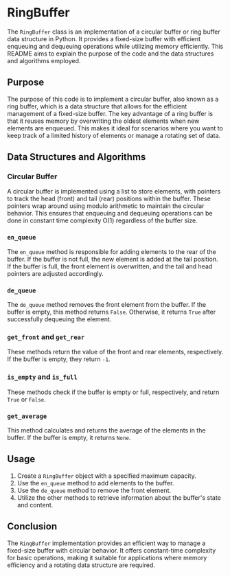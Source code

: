 # RingBuffer

The `RingBuffer` class is an implementation of a circular buffer or ring buffer data structure in Python. It provides a fixed-size buffer with efficient enqueuing and dequeuing operations while utilizing memory efficiently. This README aims to explain the purpose of the code and the data structures and algorithms employed.

## Purpose

The purpose of this code is to implement a circular buffer, also known as a ring buffer, which is a data structure that allows for the efficient management of a fixed-size buffer. The key advantage of a ring buffer is that it reuses memory by overwriting the oldest elements when new elements are enqueued. This makes it ideal for scenarios where you want to keep track of a limited history of elements or manage a rotating set of data.

## Data Structures and Algorithms

### Circular Buffer

A circular buffer is implemented using a list to store elements, with pointers to track the head (front) and tail (rear) positions within the buffer. These pointers wrap around using modulo arithmetic to maintain the circular behavior. This ensures that enqueuing and dequeuing operations can be done in constant time complexity O(1) regardless of the buffer size.

### `en_queue`

The `en_queue` method is responsible for adding elements to the rear of the buffer. If the buffer is not full, the new element is added at the tail position. If the buffer is full, the front element is overwritten, and the tail and head pointers are adjusted accordingly.

### `de_queue`

The `de_queue` method removes the front element from the buffer. If the buffer is empty, this method returns `False`. Otherwise, it returns `True` after successfully dequeuing the element.

### `get_front` and `get_rear`

These methods return the value of the front and rear elements, respectively. If the buffer is empty, they return `-1`.

### `is_empty` and `is_full`

These methods check if the buffer is empty or full, respectively, and return `True` or `False`.

### `get_average`

This method calculates and returns the average of the elements in the buffer. If the buffer is empty, it returns `None`.

## Usage

1. Create a `RingBuffer` object with a specified maximum capacity.
2. Use the `en_queue` method to add elements to the buffer.
3. Use the `de_queue` method to remove the front element.
4. Utilize the other methods to retrieve information about the buffer's state and content.

## Conclusion

The `RingBuffer` implementation provides an efficient way to manage a fixed-size buffer with circular behavior. It offers constant-time complexity for basic operations, making it suitable for applications where memory efficiency and a rotating data structure are required.
